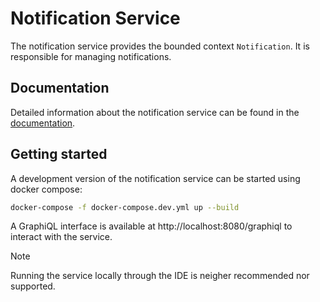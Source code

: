 # Notification Service

The notification service provides the bounded context `Notification`. It is responsible for managing notifications.

## Documentation

Detailed information about the notification service can be found in the [documentation](https://misarch.github.io/docs/docs/dev-manuals/services/notification).


## Getting started

A development version of the notification service can be started using docker compose:

```bash
docker-compose -f docker-compose.dev.yml up --build
```
A GraphiQL interface is available at http://localhost:8080/graphiql to interact with the service.

> [!NOTE]
> Running the service locally through the IDE is neigher recommended nor supported.